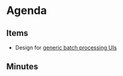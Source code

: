 Agenda
======


Items
-----

* Design for [generic batch processing UIs](https://github.com/mantidproject/documents/blob/master/Design/DataProcessorAlgorithmUI/DataProcessingUserInterface.md)

Minutes
-------
